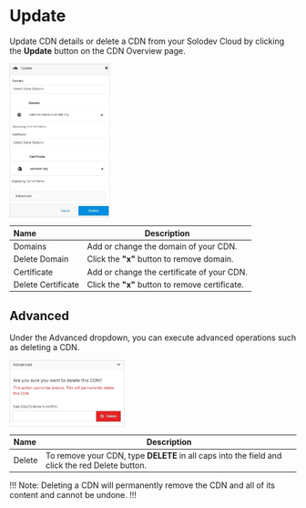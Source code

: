 # Update

Update CDN details or delete a CDN from your Solodev Cloud by clicking the **Update** button on the CDN Overview page.

<img src="../../../../images/updatecdn.jpg" alt="updatecdn" style="width: 35%; display: block"></a>

**Name** | **Description** 
:--- | ---
Domains | Add or change the domain of your CDN.
Delete Domain | Click the **"x"** button to remove domain.
Certificate | Add or change the certificate of your CDN.
Delete Certificate | Click the **"x"** button to remove certificate.

## Advanced

Under the Advanced dropdown, you can execute advanced operations such as deleting a CDN. 

<img src="../../../../images/updatecdn2.jpg" alt="updatecdn2" style="width: 40%; display: block"></a>

**Name** | **Description** 
:--- | ---
Delete | To remove your CDN, type **DELETE** in all caps into the field and click the red Delete button.

!!! Note:
Deleting a CDN will permanently remove the CDN and all of its content and cannot be undone.
!!!













